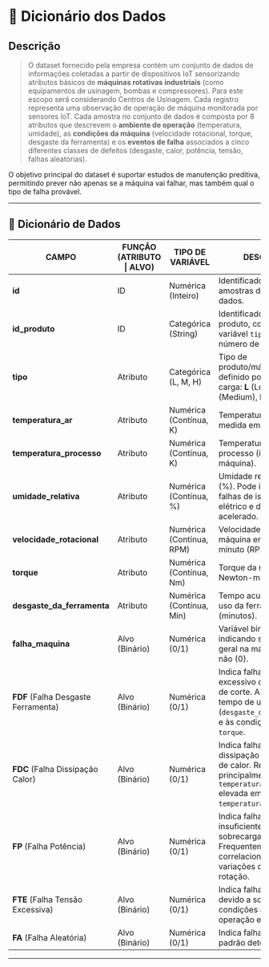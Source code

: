 # 📘 Dicionário dos Dados  

## Descrição  

>O dataset fornecido pela empresa contém um conjunto de dados de informações coletadas a partir de dispositivos IoT sensorizando atributos
básicos de  **máquinas rotativas industriais** (como equipamentos de usinagem, bombas e compressores). Para este escopo será considerando Centros de Usinagem.
Cada registro representa uma observação de operação de máquina monitorada por sensores IoT. 
Cada amostra no conjunto de dados é composta por 8 atributos que descrevem o **ambiente de operação** (temperatura, umidade), as **condições da máquina** (velocidade rotacional, torque, desgaste da ferramenta) e os **eventos de falha** associados a cinco diferentes classes de defeitos (desgaste, calor, potência, tensão, falhas aleatórias).

O objetivo principal do dataset é suportar estudos de manutenção preditiva, permitindo prever não apenas se a máquina vai falhar, mas também qual o tipo de falha provável.  

---

## 📘 Dicionário de Dados  

| CAMPO                  | FUNÇÃO (ATRIBUTO \| ALVO) | TIPO DE VARIÁVEL           | DESCRIÇÃO |
|-------------------------|---------------------------|----------------------------|-----------|
| **id**                 | ID                 | Numérica (Inteiro)         | Identificador único das amostras do banco de dados. |
| **id_produto**         | ID                  | Categórica (String)        | Identificador único do produto, combinação da variável `tipo` com um número de identificação. |
| **tipo**               | Atributo                  | Categórica (L, M, H)       | Tipo de produto/máquina, definido por categoria de carga: **L** (Low), **M** (Medium), **H** (High). |
| **temperatura_ar**     | Atributo                  | Numérica (Contínua, K)     | Temperatura ambiente medida em Kelvin. |
| **temperatura_processo** | Atributo                | Numérica (Contínua, K)     | Temperatura do processo (interno à máquina).  |
| **umidade_relativa**   | Atributo                  | Numérica (Contínua, %)     | Umidade relativa do ar (%). Pode impactar falhas de isolamento elétrico e desgaste acelerado. |
| **velocidade_rotacional** | Atributo               | Numérica (Contínua, RPM)   | Velocidade rotacional da máquina em rotações por minuto (RPM).  |
| **torque**             | Atributo                  | Numérica (Contínua, Nm)    | Torque da máquina em Newton-metro.  |
| **desgaste_da_ferramenta** | Atributo              | Numérica (Contínua, Min)   | Tempo acumulado de uso da ferramenta (minutos).  |
| **falha_maquina**      | Alvo (Binário)            | Numérica (0/1)             | Variável binária indicando se houve falha geral na máquina (1) ou não (0).  |
| **FDF** (Falha Desgaste Ferramenta) | Alvo (Binário) | Numérica (0/1)            | Indica falha por desgaste excessivo da ferramenta de corte. Associada ao tempo de uso (`desgaste_da_ferramenta`) e às condições de `torque`. |
| **FDC** (Falha Dissipação Calor)    | Alvo (Binário) | Numérica (0/1)            | Indica falha térmica por dissipação inadequada de calor. Relacionada principalmente a `temperatura_processo` elevada em relação à `temperatura_ar`. |
| **FP** (Falha Potência)             | Alvo (Binário) | Numérica (0/1)            | Indica falha por potência insuficiente ou sobrecarga da máquina. Frequentemente correlacionada com variações de torque e rotação. |
| **FTE** (Falha Tensão Excessiva)    | Alvo (Binário) | Numérica (0/1)            | Indica falha elétrica devido a sobretensão ou condições anômalas de operação elétrica. |
| **FA** (Falha Aleatória)            | Alvo (Binário) | Numérica (0/1)            | Indica falha aleatória sem padrão determinístico.  |


---

